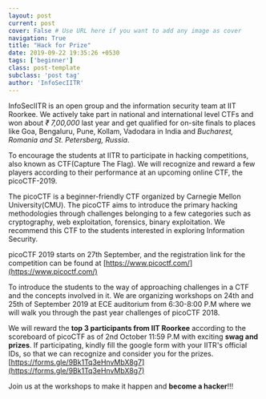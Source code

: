 ```yaml
---
layout: post
current: post
cover: False # Use URL here if you want to add any image as cover
navigation: True
title: "Hack for Prize"
date: 2019-09-22 19:35:26 +0530
tags: ['beginner']
class: post-template
subclass: 'post tag'
author: 'InfoSecIITR'
---
```


InfoSecIITR is an open group and the information security team at IIT Roorkee. We actively take part in national and international level CTFs and won about *₹ 7,00,000* last year and get qualified for on-site finals to places like Goa, Bengaluru, Pune, Kollam, Vadodara in India and *Bucharest, Romania and St. Petersberg, Russia*.

To encourage the students at IITR to participate in hacking competitions, also known as CTF(Capture The Flag). We will recognize and reward a few players according to their performance at an upcoming online CTF, the picoCTF-2019.

The picoCTF is a beginner-friendly CTF organized by Carnegie Mellon University(CMU). The picoCTF aims to introduce the primary hacking methodologies through challenges belonging to a few categories such as cryptography, web exploitation, forensics, binary exploitation. We recommend this CTF to the students interested in exploring Information Security.

picoCTF 2019 starts on 27th September, and the registration link for the competition can be found at [https://www.picoctf.com/](https://www.picoctf.com/)

To introduce the students to the way of approaching challenges in a CTF and the concepts involved in it. We are organizing workshops on 24th and 25th of September 2019 at ECE auditorium from 6:30-8:00 P.M where we will walk you through the past year challenges of picoCTF 2018.

We will reward the **top 3 participants from IIT Roorkee** according to the scoreboard of picoCTF as of 2nd October 11:59 P.M with exciting **swag and prizes**. If participating, kindly fill the google form with your IITR's official IDs, so that we can recognize and consider you for the prizes.
[https://forms.gle/9Bk1Tq3eHnvMbX8g7](https://forms.gle/9Bk1Tq3eHnvMbX8g7)

Join us at the workshops to make it happen and **become a hacker**!!!
